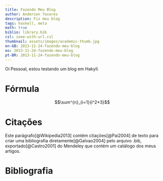 ```yaml
---
title: Fazendo Meu Blog
author: Anderson Tavares
description: Fiz meu blog
tags: haskell, meta
math: true
biblio: library.bib
csl: ieee-with-url.csl
thumbnail: assets/images/academic-thumb.jpg
en-GB: 2013-11-24-fazendo-meu-blog
eo: 2013-11-24-fazendo-meu-blog
pt-BR: 2013-11-24-fazendo-meu-blog
---
```


Oi Pessoal, estou testando um blog em Hakyll.

# Fórmula

$$\sum^{n}_{i=1}{i^2*3}$$

# Citações

Este parágrafo[@Wikipedia2013] contém citações[@Pai2004] 
de texto para criar uma bibliografia diretamente[@Galvao2004] 
pelo arquivo .bib, exportado[@Castro2001] do Mendeley que contém 
um catálogo dos meus artigos.

# Bibliografia

